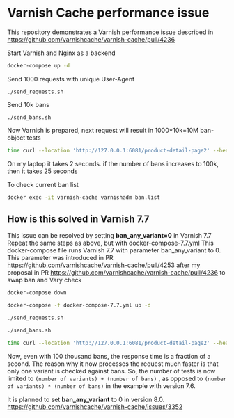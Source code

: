 # Varnish Cache performance issue

This repository demonstrates a Varnish performance issue described in https://github.com/varnishcache/varnish-cache/pull/4236

Start Varnish and Nginx as a backend
```bash
docker-compose up -d
```

Send 1000 requests with unique User-Agent
```
./send_requests.sh
```

Send 10k bans
```
./send_bans.sh
```

Now Varnish is prepared, next request will result in 1000*10k=10M ban-object tests

```bash
time curl --location 'http://127.0.0.1:6081/product-detail-page2' --header 'User-Agent: Test-Agent-1000'
```
On my laptop it takes 2 seconds.
if the number of bans increases to 100k, then it takes 25 seconds


To check current ban list
```bash
docker exec -it varnish-cache varnishadm ban.list
```

## How is this solved in Varnish 7.7
This issue can be resolved by setting **ban_any_variant=0** in Varnish 7.7
Repeat the same steps as above, but with docker-compose-7.7.yml
This docker-compose file runs Varnish 7.7 with parameter ban_any_variant to 0.
This parameter was introduced in PR
https://github.com/varnishcache/varnish-cache/pull/4253
after my proposal in PR https://github.com/varnishcache/varnish-cache/pull/4236
 to swap ban and Vary check


```bash
docker-compose down

docker-compose -f docker-compose-7.7.yml up -d

./send_requests.sh

./send_bans.sh
```

```bash
time curl --location 'http://127.0.0.1:6081/product-detail-page2' --header 'User-Agent: Test-Agent-1000'
```

Now, even with 100 thousand bans, the response time is a fraction of a second.
The reason why it now processes the request much faster is that only one variant is checked against bans.
So, the number of tests is now limited to `(number of variants) + (number of bans)` , as opposed to `(number of variants) * (number of bans)` in the example with version 7.6.


It is planned to set **ban_any_variant** to 0 in version 8.0.
https://github.com/varnishcache/varnish-cache/issues/3352